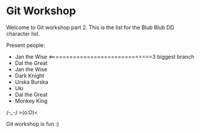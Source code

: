 # Git Workshop

Welcome to Git workshop part 2. This is the list for the Blub Blub DD character list. 

Present people:
- Jan the Wise <==============================3 biggest branch
- Dal the Great
- Jan the Wise
- Dark Knight
- Urska Burska
- Uki
- Dal the Great
- Monkey King 



*(-_-)*     >(o.O)< 

Git workshop is fun :)

